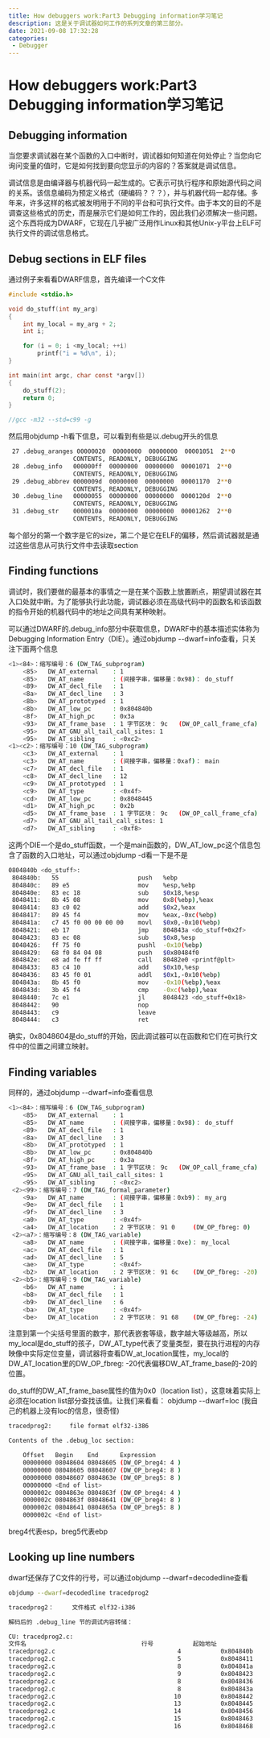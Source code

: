 ```yaml
---
title: How debuggers work:Part3 Debugging information学习笔记
description: 这是关于调试器如何工作的系列文章的第三部分。
date: 2021-09-08 17:32:28
categories:
 - Debugger
---
```


# How debuggers work:Part3 Debugging information学习笔记

## Debugging information

当您要求调试器在某个函数的入口中断时，调试器如何知道在何处停止？当您向它询问变量的值时，它是如何找到要向您显示的内容的？答案就是调试信息。

调试信息是由编译器与机器代码一起生成的。它表示可执行程序和原始源代码之间的关系。该信息编码为预定义格式（硬编码？？？），并与机器代码一起存储。多年来，许多这样的格式被发明用于不同的平台和可执行文件。由于本文的目的不是调查这些格式的历史，而是展示它们是如何工作的，因此我们必须解决一些问题。这个东西将成为DWARF，它现在几乎被广泛用作Linux和其他Unix-y平台上ELF可执行文件的调试信息格式。

## Debug sections in ELF files

通过例子来看看DWARF信息，首先编译一个C文件

```c
#include <stdio.h>

void do_stuff(int my_arg)
{
	int my_local = my_arg + 2;
	int i;

	for (i = 0; i <my_local; ++i)
		printf("i = %d\n", i);
}

int main(int argc, char const *argv[])
{
	do_stuff(2);
	return 0;
}

//gcc -m32 --std=c99 -g 
```

然后用objdump -h看下信息，可以看到有些是以.debug开头的信息

```sh
 27 .debug_aranges 00000020  00000000  00000000  00001051  2**0
                  CONTENTS, READONLY, DEBUGGING
 28 .debug_info   000000ff  00000000  00000000  00001071  2**0
                  CONTENTS, READONLY, DEBUGGING
 29 .debug_abbrev 0000009d  00000000  00000000  00001170  2**0
                  CONTENTS, READONLY, DEBUGGING
 30 .debug_line   00000055  00000000  00000000  0000120d  2**0
                  CONTENTS, READONLY, DEBUGGING
 31 .debug_str    0000010a  00000000  00000000  00001262  2**0
                  CONTENTS, READONLY, DEBUGGING
```

每个部分的第一个数字是它的size，第二个是它在ELF的偏移，然后调试器就是通过这些信息从可执行文件中去读取section

## Finding functions

调试时，我们要做的最基本的事情之一是在某个函数上放置断点，期望调试器在其入口处就中断。为了能够执行此功能，调试器必须在高级代码中的函数名和该函数的指令开始的机器代码中的地址之间具有某种映射。

可以通过DWARF的.debug_info部分中获取信息，DWARF中的基本描述实体称为Debugging Information Entry（DIE）。通过objdump --dwarf=info查看，只关注下面两个信息

```sh
<1><84>：缩写编号：6 (DW_TAG_subprogram)
    <85>   DW_AT_external    : 1
    <85>   DW_AT_name        : (间接字串，偏移量：0x98)： do_stuff
    <89>   DW_AT_decl_file   : 1
    <8a>   DW_AT_decl_line   : 3
    <8b>   DW_AT_prototyped  : 1
    <8b>   DW_AT_low_pc      : 0x804840b
    <8f>   DW_AT_high_pc     : 0x3a
    <93>   DW_AT_frame_base  : 1 字节区块： 9c 	(DW_OP_call_frame_cfa)
    <95>   DW_AT_GNU_all_tail_call_sites: 1
    <95>   DW_AT_sibling     : <0xc2>
<1><c2>：缩写编号：10 (DW_TAG_subprogram)
    <c3>   DW_AT_external    : 1
    <c3>   DW_AT_name        : (间接字串，偏移量：0xaf)： main
    <c7>   DW_AT_decl_file   : 1
    <c8>   DW_AT_decl_line   : 12
    <c9>   DW_AT_prototyped  : 1
    <c9>   DW_AT_type        : <0x4f>
    <cd>   DW_AT_low_pc      : 0x8048445
    <d1>   DW_AT_high_pc     : 0x2b
    <d5>   DW_AT_frame_base  : 1 字节区块： 9c 	(DW_OP_call_frame_cfa)
    <d7>   DW_AT_GNU_all_tail_call_sites: 1
    <d7>   DW_AT_sibling     : <0xf8>

```

这两个DIE一个是do_stuff函数，一个是main函数的，DW_AT_low_pc这个信息包含了函数的入口地址，可以通过objdump -d看一下是不是

```sh
0804840b <do_stuff>:
 804840b:	55                   	push   %ebp
 804840c:	89 e5                	mov    %esp,%ebp
 804840e:	83 ec 18             	sub    $0x18,%esp
 8048411:	8b 45 08             	mov    0x8(%ebp),%eax
 8048414:	83 c0 02             	add    $0x2,%eax
 8048417:	89 45 f4             	mov    %eax,-0xc(%ebp)
 804841a:	c7 45 f0 00 00 00 00 	movl   $0x0,-0x10(%ebp)
 8048421:	eb 17                	jmp    804843a <do_stuff+0x2f>
 8048423:	83 ec 08             	sub    $0x8,%esp
 8048426:	ff 75 f0             	pushl  -0x10(%ebp)
 8048429:	68 f0 84 04 08       	push   $0x80484f0
 804842e:	e8 ad fe ff ff       	call   80482e0 <printf@plt>
 8048433:	83 c4 10             	add    $0x10,%esp
 8048436:	83 45 f0 01          	addl   $0x1,-0x10(%ebp)
 804843a:	8b 45 f0             	mov    -0x10(%ebp),%eax
 804843d:	3b 45 f4             	cmp    -0xc(%ebp),%eax
 8048440:	7c e1                	jl     8048423 <do_stuff+0x18>
 8048442:	90                   	nop
 8048443:	c9                   	leave  
 8048444:	c3                   	ret    
```

确实，0x8048604是do_stuff的开始，因此调试器可以在函数和它们在可执行文件中的位置之间建立映射。

## Finding variables

同样的，通过objdump --dwarf=info查看信息

```sh
<1><84>：缩写编号：6 (DW_TAG_subprogram)
    <85>   DW_AT_external    : 1
    <85>   DW_AT_name        : (间接字串，偏移量：0x98)： do_stuff
    <89>   DW_AT_decl_file   : 1
    <8a>   DW_AT_decl_line   : 3
    <8b>   DW_AT_prototyped  : 1
    <8b>   DW_AT_low_pc      : 0x804840b
    <8f>   DW_AT_high_pc     : 0x3a
    <93>   DW_AT_frame_base  : 1 字节区块： 9c 	(DW_OP_call_frame_cfa)
    <95>   DW_AT_GNU_all_tail_call_sites: 1
    <95>   DW_AT_sibling     : <0xc2>
 <2><99>：缩写编号：7 (DW_TAG_formal_parameter)
    <9a>   DW_AT_name        : (间接字串，偏移量：0xb9)： my_arg
    <9e>   DW_AT_decl_file   : 1
    <9f>   DW_AT_decl_line   : 3
    <a0>   DW_AT_type        : <0x4f>
    <a4>   DW_AT_location    : 2 字节区块： 91 0 	(DW_OP_fbreg: 0)
 <2><a7>：缩写编号：8 (DW_TAG_variable)
    <a8>   DW_AT_name        : (间接字串，偏移量：0xe)： my_local
    <ac>   DW_AT_decl_file   : 1
    <ad>   DW_AT_decl_line   : 5
    <ae>   DW_AT_type        : <0x4f>
    <b2>   DW_AT_location    : 2 字节区块： 91 6c 	(DW_OP_fbreg: -20)
 <2><b5>：缩写编号：9 (DW_TAG_variable)
    <b6>   DW_AT_name        : i
    <b8>   DW_AT_decl_file   : 1
    <b9>   DW_AT_decl_line   : 6
    <ba>   DW_AT_type        : <0x4f>
    <be>   DW_AT_location    : 2 字节区块： 91 68 	(DW_OP_fbreg: -24)
```

注意到第一个尖括号里面的数字，那代表嵌套等级，数字越大等级越高，所以my_local是do_stuff的孩子，DW_AT_type代表了变量类型，要在执行进程的内存映像中实际定位变量，调试器将查看DW_at_location属性，my_local的DW_AT_location里的DW_OP_fbreg: -20代表偏移DW_AT_frame_base的-20的位置。

do_stuff的DW_AT_frame_base属性的值为0x0（location list），这意味着实际上必须在location list部分查找该值。让我们来看看： objdump --dwarf=loc (我自己的机器上没有loc的信息，很奇怪)

```sh
tracedprog2:     file format elf32-i386

Contents of the .debug_loc section:

    Offset   Begin    End      Expression
    00000000 08048604 08048605 (DW_OP_breg4: 4 )
    00000000 08048605 08048607 (DW_OP_breg4: 8 )
    00000000 08048607 0804863e (DW_OP_breg5: 8 )
    00000000 <End of list>
    0000002c 0804863e 0804863f (DW_OP_breg4: 4 )
    0000002c 0804863f 08048641 (DW_OP_breg4: 8 )
    0000002c 08048641 0804865a (DW_OP_breg5: 8 )
    0000002c <End of list>
```

breg4代表esp，breg5代表ebp

## Looking up line numbers

dwarf还保存了C文件的行号，可以通过objdump --dwarf=decodedline查看

```sh
objdump --dwarf=decodedline tracedprog2

tracedprog2：     文件格式 elf32-i386

解码后的 .debug_line 节的调试内容转储：

CU: tracedprog2.c:
文件名                                行号           起始地址
tracedprog2.c                                  4           0x804840b
tracedprog2.c                                  5           0x8048411
tracedprog2.c                                  8           0x804841a
tracedprog2.c                                  9           0x8048423
tracedprog2.c                                  8           0x8048436
tracedprog2.c                                  8           0x804843a
tracedprog2.c                                 10           0x8048442
tracedprog2.c                                 13           0x8048445
tracedprog2.c                                 14           0x8048456
tracedprog2.c                                 15           0x8048463
tracedprog2.c                                 16           0x8048468
```

